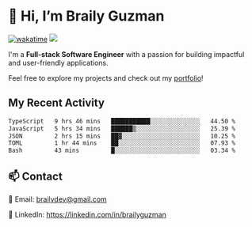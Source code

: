 # 👋 Hi, I’m Braily Guzman
[![wakatime](https://wakatime.com/badge/user/78b9a827-5162-4c58-9330-4ea970cf6de4.svg)](https://wakatime.com/@78b9a827-5162-4c58-9330-4ea970cf6de4)
![](https://komarev.com/ghpvc/?username=brailyguzman)

I'm a **Full-stack Software Engineer** with a passion for building impactful and user-friendly applications.

Feel free to explore my projects and check out my [portfolio](https://braily.dev)!


## My Recent Activity
<!--START_SECTION:waka-->

```txt
TypeScript   9 hrs 46 mins   ███████████░░░░░░░░░░░░░░   44.50 %
JavaScript   5 hrs 34 mins   ██████▒░░░░░░░░░░░░░░░░░░   25.39 %
JSON         2 hrs 15 mins   ██▓░░░░░░░░░░░░░░░░░░░░░░   10.25 %
TOML         1 hr 44 mins    ██░░░░░░░░░░░░░░░░░░░░░░░   07.93 %
Bash         43 mins         █░░░░░░░░░░░░░░░░░░░░░░░░   03.34 %
```

<!--END_SECTION:waka-->

## 📫 Contact
📧 Email: brailydev@gmail.com

🔗 LinkedIn: https://linkedin.com/in/brailyguzman
